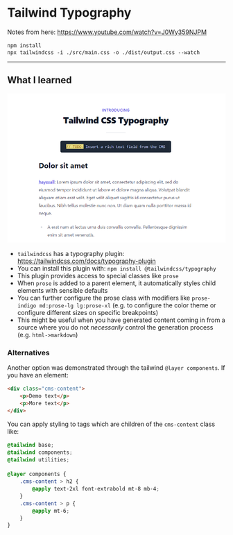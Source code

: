 # Tailwind Typography

Notes from here: https://www.youtube.com/watch?v=J0Wy359NJPM

```console
npm install
npx tailwindcss -i ./src/main.css -o ./dist/output.css --watch
```

---

## What I learned

![Final result screenshot of a webpage with the phrase 'Introducing Tailwind CSS Typography' at the top, and styled lorem ipsum text below](./docs/result-screenshot-tailwind-css-typography.png)

- `tailwindcss` has a typography plugin: https://tailwindcss.com/docs/typography-plugin
- You can install this plugin with: `npm install @tailwindcss/typography`
- This plugin provides access to special classes like `prose`
- When `prose` is added to a parent element, it automatically styles child elements with sensible defaults
- You can further configure the prose class with modifiers like `prose-indigo md:prose-lg lg:prose-xl` (e.g. to configure the color theme or configure different sizes on specific breakpoints)
- This might be useful when you have generated content coming in from a source where you do not *necessarily* control the generation process (e.g. `html->markdown`)

### Alternatives

Another option was demonstrated through the tailwind `@layer components`. If you have an element:

```html
<div class="cms-content">
    <p>Demo text</p>
    <p>More text</p>
</div>
```

You can apply styling to tags which are children of the `cms-content` class like:

```css
@tailwind base;
@tailwind components;
@tailwind utilities;

@layer components {
    .cms-content > h2 {
        @apply text-2xl font-extrabold mt-8 mb-4;
    }
    .cms-content > p {
        @apply mt-6;
    }
}
```
